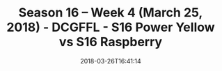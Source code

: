 ---
title: Season 16 – Week 4 (March 25, 2018) - DCGFFL - S16 Power Yellow vs S16 Raspberry
teams-score:
- team: _teams/s16-power-yellow.md
  score: 19
- team: _teams/s16-raspberry.md
  score: 25
mvp: Jeff R, Bryan Sanders
game-ball: Christopher LeClair, Gregg Lillianfeld
season: 16
week: 4
date: '2018-03-26T16:41:14'
pageid: season-16-week-4-march-25-2018-6355-vs-6363
---